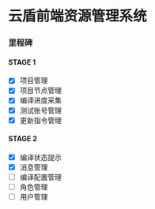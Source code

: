 # 云盾前端资源管理系统

### 里程碑

#### STAGE 1

- [x] 项目管理
- [x] 项目节点管理
- [x] 编译进度采集
- [x] 测试账号管理
- [x] 更新指令管理

#### STAGE 2

- [x] 编译状态提示
- [x] 消息管理
- [ ] 编译配置管理
- [ ] 角色管理
- [ ] 用户管理
